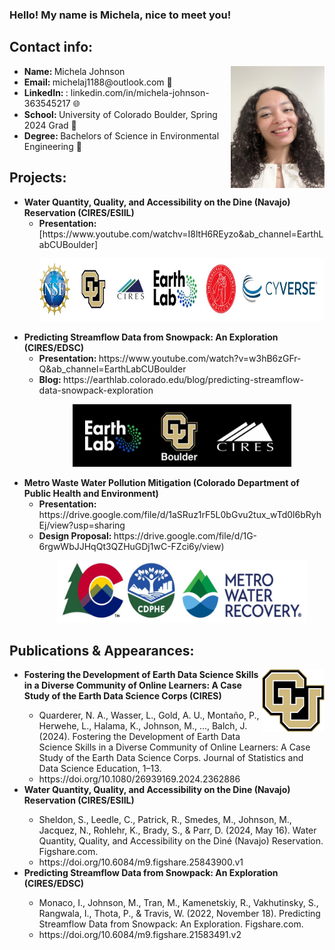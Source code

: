 ### Hello! My name is Michela, nice to meet you! 





## Contact info:
<img src="headshot.jpg" width="150" height= "195" img align="right"/>
<ul> 
<li> <strong> Name: </strong> Michela Johnson </li>
<li> <strong> Email: </strong> michelaj1188@outlook.com 📩</li>
<li> <strong> LinkedIn: </strong>: linkedin.com/in/michela-johnson-363545217 🌐 </li>
<li> <strong> School: </strong> University of Colorado Boulder, Spring 2024 Grad 🐃 </li>
<li> <strong> Degree: </strong> Bachelors of Science in Environmental Engineering 🍃 </li>
</ul>



## Projects:
<ul> 
<li> <strong> Water Quantity, Quality, and Accessibility on the Dine (Navajo) Reservation (CIRES/ESIIL)</strong>
  <ul> 
    <li> <strong> Presentation: </strong> [https://www.youtube.com/watchv=I8ltH6REyzo&ab_channel=EarthLabCUBoulder] </li> 
    <p align="center">
      <img src="LogoESIIL.JPG" 
        Height = "100" Width = "600"
</ul>
    </ul>

<li> <strong> Predicting Streamflow Data from Snowpack: An Exploration (CIRES/EDSC) </strong>
 <ul>
    <li><strong> Presentation: </strong>https://www.youtube.com/watch?v=w3hB6zGFr-Q&ab_channel=EarthLabCUBoulder </li>
  <li> <strong> Blog: </strong> https://earthlab.colorado.edu/blog/predicting-streamflow-data-snowpack-exploration </li>
   <p align="center">
      <img src="EarthLab.JPG" 
        Height = "100" Width = "350" 
       </ul>
         </ul>


<li> <strong> Metro Waste Water Pollution Mitigation (Colorado Department of Public Health and Environment) </strong>
   <ul> 
      <li> <strong> Presentation: </strong> https://drive.google.com/file/d/1aSRuz1rF5L0bGvu2tux_wTd0l6bRyhEj/view?usp=sharing </li>
    <li> <strong> Design Proposal: </strong>  https://drive.google.com/file/d/1G-6rgwWbJJHqQt3QZHuGDj1wC-FZci6y/view) </li>
     <p align="center">
       <img src="LogoMWW.JPG" 
        Height = "100" Width = "400" />
</ul>
</ul>



## Publications & Appearances:
 <img src="CULogo.jpg" 
        Height = "100" Width = "100" img align="right"/>
<ul> 
<li> <strong> Fostering the Development of Earth Data Science Skills in a Diverse Community of Online Learners: A Case Study of the Earth Data Science Corps (CIRES) </strong> </li>
  <ul> 
    <li> Quarderer, N. A., Wasser, L., Gold, A. U., Montaño, P., Herwehe, L., Halama, K., Johnson, M., ..., Balch, J. (2024). Fostering the Development of Earth Data Science Skills in a Diverse Community of Online Learners: A Case Study of the Earth Data Science Corps. Journal of Statistics and Data Science Education, 1–13. <li>
      https://doi.org/10.1080/26939169.2024.2362886 
    
  </ul>
<li> <strong> Water Quantity, Quality, and Accessibility on the Dine (Navajo) Reservation (CIRES/ESIIL) </strong> </li>
  <ul> 
    <li> Sheldon, S., Leedle, C., Patrick, R., Smedes, M., Johnson, M., Jacquez, N., Rohlehr, K., Brady, S., & Parr, D. (2024, May 16). Water Quantity, Quality, and Accessibility on the Diné (Navajo) Reservation. Figshare.com. <li>
      https://doi.org/10.6084/m9.figshare.25843900.v1 
  </ul>
<li> <strong> Predicting Streamflow Data from Snowpack: An Exploration (CIRES/EDSC) </strong> </li>
  <ul>
  <li> Monaco, I., Johnson, M., Tran, M., Kamenetskiy, R., Vakhutinsky, S., Rangwala, I., Thota, P., & Travis, W. (2022, November 18). Predicting Streamflow Data from Snowpack: An Exploration. Figshare.com. <li>
  https://doi.org/10.6084/m9.figshare.21583491.v2 
  </ul>

  </ul>
</ul>
